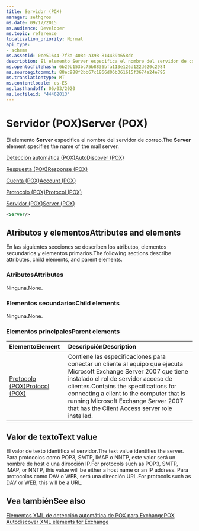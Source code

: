 ```yaml
---
title: Servidor (POX)
manager: sethgros
ms.date: 09/17/2015
ms.audience: Developer
ms.topic: reference
localization_priority: Normal
api_type:
- schema
ms.assetid: 0ce51644-7f3a-408c-a398-814439b658dc
description: El elemento Server especifica el nombre del servidor de correo.
ms.openlocfilehash: 6b29b153bc75b8836bfa113e126d122d620c2984
ms.sourcegitcommit: 88ec988f2bb67c1866d06b361615f3674a24e795
ms.translationtype: MT
ms.contentlocale: es-ES
ms.lasthandoff: 06/03/2020
ms.locfileid: "44462013"
---
```

# <a name="server-pox"></a><span data-ttu-id="21bcd-103">Servidor (POX)</span><span class="sxs-lookup"><span data-stu-id="21bcd-103">Server (POX)</span></span>

<span data-ttu-id="21bcd-104">El elemento **Server** especifica el nombre del servidor de correo.</span><span class="sxs-lookup"><span data-stu-id="21bcd-104">The **Server** element specifies the name of the mail server.</span></span> 
  
[<span data-ttu-id="21bcd-105">Detección automática (POX)</span><span class="sxs-lookup"><span data-stu-id="21bcd-105">AutoDiscover (POX)</span></span>](autodiscover-pox.md)
  
[<span data-ttu-id="21bcd-106">Respuesta (POX)</span><span class="sxs-lookup"><span data-stu-id="21bcd-106">Response (POX)</span></span>](response-pox.md)
  
[<span data-ttu-id="21bcd-107">Cuenta (POX)</span><span class="sxs-lookup"><span data-stu-id="21bcd-107">Account (POX)</span></span>](account-pox.md)
  
[<span data-ttu-id="21bcd-108">Protocolo (POX)</span><span class="sxs-lookup"><span data-stu-id="21bcd-108">Protocol (POX)</span></span>](protocol-pox.md)
  
[<span data-ttu-id="21bcd-109">Servidor (POX)</span><span class="sxs-lookup"><span data-stu-id="21bcd-109">Server (POX)</span></span>](server-pox.md)
  
```xml
<Server/>
```

## <a name="attributes-and-elements"></a><span data-ttu-id="21bcd-110">Atributos y elementos</span><span class="sxs-lookup"><span data-stu-id="21bcd-110">Attributes and elements</span></span>

<span data-ttu-id="21bcd-111">En las siguientes secciones se describen los atributos, elementos secundarios y elementos primarios.</span><span class="sxs-lookup"><span data-stu-id="21bcd-111">The following sections describe attributes, child elements, and parent elements.</span></span>
  
### <a name="attributes"></a><span data-ttu-id="21bcd-112">Atributos</span><span class="sxs-lookup"><span data-stu-id="21bcd-112">Attributes</span></span>

<span data-ttu-id="21bcd-113">Ninguna.</span><span class="sxs-lookup"><span data-stu-id="21bcd-113">None.</span></span>
  
### <a name="child-elements"></a><span data-ttu-id="21bcd-114">Elementos secundarios</span><span class="sxs-lookup"><span data-stu-id="21bcd-114">Child elements</span></span>

<span data-ttu-id="21bcd-115">Ninguna.</span><span class="sxs-lookup"><span data-stu-id="21bcd-115">None.</span></span>
  
### <a name="parent-elements"></a><span data-ttu-id="21bcd-116">Elementos principales</span><span class="sxs-lookup"><span data-stu-id="21bcd-116">Parent elements</span></span>

|<span data-ttu-id="21bcd-117">**Elemento**</span><span class="sxs-lookup"><span data-stu-id="21bcd-117">**Element**</span></span>|<span data-ttu-id="21bcd-118">**Descripción**</span><span class="sxs-lookup"><span data-stu-id="21bcd-118">**Description**</span></span>|
|:-----|:-----|
|[<span data-ttu-id="21bcd-119">Protocolo (POX)</span><span class="sxs-lookup"><span data-stu-id="21bcd-119">Protocol (POX)</span></span>](protocol-pox.md) <br/> |<span data-ttu-id="21bcd-120">Contiene las especificaciones para conectar un cliente al equipo que ejecuta Microsoft Exchange Server 2007 que tiene instalado el rol de servidor acceso de clientes.</span><span class="sxs-lookup"><span data-stu-id="21bcd-120">Contains the specifications for connecting a client to the computer that is running Microsoft Exchange Server 2007 that has the Client Access server role installed.</span></span>  <br/> |
   
## <a name="text-value"></a><span data-ttu-id="21bcd-121">Valor de texto</span><span class="sxs-lookup"><span data-stu-id="21bcd-121">Text value</span></span>

<span data-ttu-id="21bcd-122">El valor de texto identifica el servidor.</span><span class="sxs-lookup"><span data-stu-id="21bcd-122">The text value identifies the server.</span></span> <span data-ttu-id="21bcd-123">Para protocolos como POP3, SMTP, IMAP o NNTP, este valor será un nombre de host o una dirección IP.</span><span class="sxs-lookup"><span data-stu-id="21bcd-123">For protocols such as POP3, SMTP, IMAP, or NNTP, this value will be either a host name or an IP address.</span></span> <span data-ttu-id="21bcd-124">Para protocolos como DAV o WEB, será una dirección URL.</span><span class="sxs-lookup"><span data-stu-id="21bcd-124">For protocols such as DAV or WEB, this will be a URL.</span></span>
  
## <a name="see-also"></a><span data-ttu-id="21bcd-125">Vea también</span><span class="sxs-lookup"><span data-stu-id="21bcd-125">See also</span></span>



[<span data-ttu-id="21bcd-126">Elementos XML de detección automática de POX para Exchange</span><span class="sxs-lookup"><span data-stu-id="21bcd-126">POX Autodiscover XML elements for Exchange</span></span>](pox-autodiscover-xml-elements-for-exchange.md)

